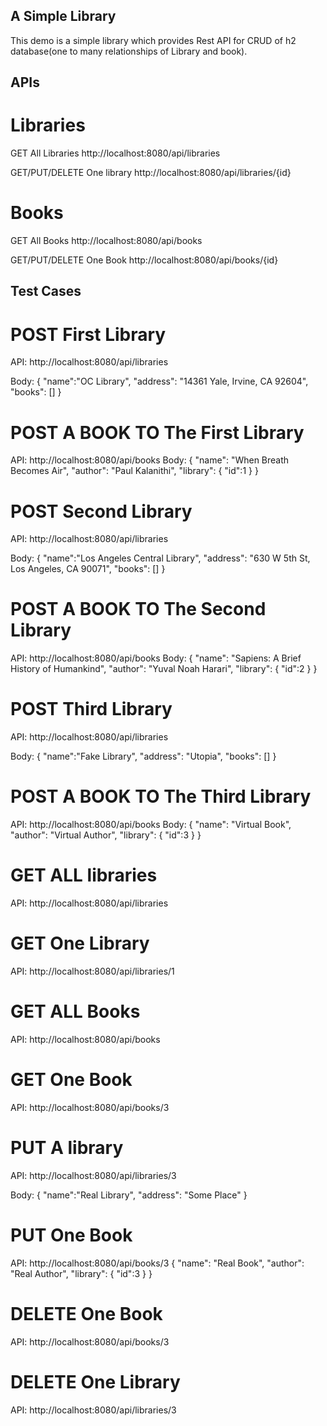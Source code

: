## A Simple Library
This demo is a simple library which provides Rest API for CRUD of h2 database(one to many relationships of Library and book).

## APIs
# Libraries
GET All Libraries
http://localhost:8080/api/libraries

GET/PUT/DELETE One library
http://localhost:8080/api/libraries/{id}

# Books
GET All Books
http://localhost:8080/api/books

GET/PUT/DELETE One Book
http://localhost:8080/api/books/{id}




## Test Cases
# POST First Library
API:
http://localhost:8080/api/libraries

Body:
{
    "name":"OC Library",
    "address": "14361 Yale, Irvine, CA 92604",
    "books": []
}

# POST A BOOK TO The First Library
API:
http://localhost:8080/api/books
Body:
{
    "name": "When Breath Becomes Air",
    "author": "Paul Kalanithi",
    "library": {
        "id":1
	}
}

# POST Second Library
API:
http://localhost:8080/api/libraries

Body:
{
    "name":"Los Angeles Central Library",
    "address": "630 W 5th St, Los Angeles, CA 90071",
    "books": []
}

# POST A BOOK TO The Second Library
API:
http://localhost:8080/api/books
Body:
{
    "name": "Sapiens: A Brief History of Humankind",
    "author": "Yuval Noah Harari",
    "library": {
        "id":2
	}
}

# POST Third Library
API:
http://localhost:8080/api/libraries

Body:
{
    "name":"Fake Library",
    "address": "Utopia",
    "books": []
}

# POST A BOOK TO The Third Library
API:
http://localhost:8080/api/books
Body:
{
    "name": "Virtual Book",
    "author": "Virtual Author",
    "library": {
        "id":3
	}
}

# GET ALL libraries
API:
http://localhost:8080/api/libraries

# GET One Library
API:
http://localhost:8080/api/libraries/1

# GET ALL Books
API:
http://localhost:8080/api/books

# GET One Book
API:
http://localhost:8080/api/books/3


# PUT A library
API:
http://localhost:8080/api/libraries/3

Body:
{
    "name":"Real Library",
    "address": "Some Place"
}

# PUT One Book
API:
http://localhost:8080/api/books/3
{
    "name": "Real Book",
    "author": "Real Author",
    "library": {
        "id":3
	}
}



# DELETE One Book
API:
http://localhost:8080/api/books/3

# DELETE One Library
API:
http://localhost:8080/api/libraries/3







